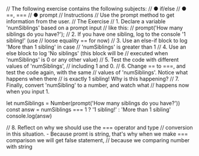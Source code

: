 // The following exercise contains the following subjects:
// ● if/else
// ● ==, ===
// ● prompt
// Instructions
// Use the prompt method to get information from the user.
// The Exercise
// 1. Declare a variable 'numSiblings' based on a prompt input
// like this:
// prompt('How many siblings do you have?');
// 2. If you have one sibling, log to the console '1 sibling!' (use
// loose equality == for now)
// 3. Use an else-if block to log 'More than 1 sibling' in case
// 'numSiblings' is greater than 1
// 4. Use an else block to log 'No siblings' (this block will be
// executed when 'numSiblings' is 0 or any other value)
// 5. Test the code with different values of 'numSiblings',
// including 1 and 0.
// 6. Change == to ===, and test the code again, with the same
// values of 'numSiblings'. Notice what happens when there
// is exactly 1 sibling! Why is this happening?
// 7. Finally, convert 'numSibling' to a number, and watch what
// happens now when you input 1.


let numSiblings = Number(prompt('How many siblings do you have?'))
const answ = numSiblings === 1 ? '1 sibling!' : 'More than 1 sibling'
console.log(answ)

// 8. Reflect on why we should use the === operator and type
// conversion in this situation. - Because promt is string, that's why when we make === comparison we will get false statement, 
// because we comparing number with string